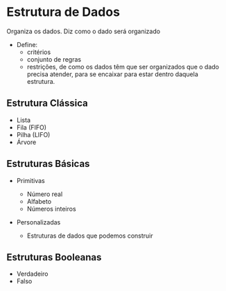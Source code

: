 # Estrutura de Dados

Organiza os dados.
Diz como o dado será organizado
* Define:
  * critérios
  * conjunto de regras
  * restrições, de como os dados têm que ser organizados que o dado precisa atender, para se encaixar para estar dentro daquela estrutura. 

## Estrutura Clássica

  * Lista
  * Fila (FIFO)
  * Pilha (LIFO)
  * Árvore

## Estruturas Básicas

* Primitivas
  * Número real
  * Alfabeto
  * Números inteiros

* Personalizadas
  * Estruturas de dados que podemos construir


## Estruturas Booleanas

* Verdadeiro
* Falso
